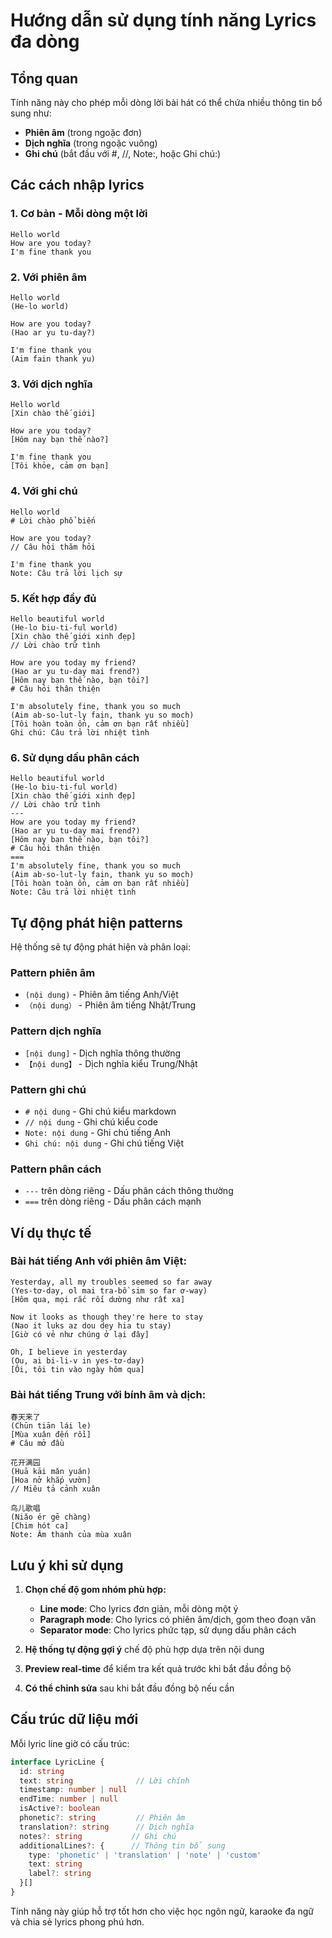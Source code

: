 # Hướng dẫn sử dụng tính năng Lyrics đa dòng

## Tổng quan
Tính năng này cho phép mỗi dòng lời bài hát có thể chứa nhiều thông tin bổ sung như:
- **Phiên âm** (trong ngoặc đơn)
- **Dịch nghĩa** (trong ngoặc vuông)
- **Ghi chú** (bắt đầu với #, //, Note:, hoặc Ghi chú:)

## Các cách nhập lyrics

### 1. Cơ bản - Mỗi dòng một lời
```
Hello world
How are you today?
I'm fine thank you
```

### 2. Với phiên âm
```
Hello world
(He-lo world)

How are you today?
(Hao ar yu tu-day?)

I'm fine thank you
(Aim fain thank yu)
```

### 3. Với dịch nghĩa
```
Hello world
[Xin chào thế giới]

How are you today?
[Hôm nay bạn thế nào?]

I'm fine thank you
[Tôi khỏe, cảm ơn bạn]
```

### 4. Với ghi chú
```
Hello world
# Lời chào phổ biến

How are you today?
// Câu hỏi thăm hỏi

I'm fine thank you
Note: Câu trả lời lịch sự
```

### 5. Kết hợp đầy đủ
```
Hello beautiful world
(He-lo biu-ti-ful world)
[Xin chào thế giới xinh đẹp]
// Lời chào trữ tình

How are you today my friend?
(Hao ar yu tu-day mai frend?)
[Hôm nay bạn thế nào, bạn tôi?]
# Câu hỏi thân thiện

I'm absolutely fine, thank you so much
(Aim ab-so-lut-ly fain, thank yu so moch)
[Tôi hoàn toàn ổn, cảm ơn bạn rất nhiều]
Ghi chú: Câu trả lời nhiệt tình
```

### 6. Sử dụng dấu phân cách
```
Hello beautiful world
(He-lo biu-ti-ful world)
[Xin chào thế giới xinh đẹp]
// Lời chào trữ tình
---
How are you today my friend?
(Hao ar yu tu-day mai frend?)
[Hôm nay bạn thế nào, bạn tôi?]
# Câu hỏi thân thiện
===
I'm absolutely fine, thank you so much
(Aim ab-so-lut-ly fain, thank yu so moch)
[Tôi hoàn toàn ổn, cảm ơn bạn rất nhiều]
Note: Câu trả lời nhiệt tình
```

## Tự động phát hiện patterns

Hệ thống sẽ tự động phát hiện và phân loại:

### Pattern phiên âm
- `(nội dung)` - Phiên âm tiếng Anh/Việt
- `（nội dung）` - Phiên âm tiếng Nhật/Trung

### Pattern dịch nghĩa
- `[nội dung]` - Dịch nghĩa thông thường
- `【nội dung】` - Dịch nghĩa kiểu Trung/Nhật

### Pattern ghi chú
- `# nội dung` - Ghi chú kiểu markdown
- `// nội dung` - Ghi chú kiểu code
- `Note: nội dung` - Ghi chú tiếng Anh
- `Ghi chú: nội dung` - Ghi chú tiếng Việt

### Pattern phân cách
- `---` trên dòng riêng - Dấu phân cách thông thường
- `===` trên dòng riêng - Dấu phân cách mạnh

## Ví dụ thực tế

### Bài hát tiếng Anh với phiên âm Việt:
```
Yesterday, all my troubles seemed so far away
(Yes-tơ-day, ol mai tra-bồ sim so far ơ-way)
[Hôm qua, mọi rắc rối dường như rất xa]

Now it looks as though they're here to stay
(Nao it luks az dou dey hia tu stay)
[Giờ có vẻ như chúng ở lại đây]

Oh, I believe in yesterday
(Ou, ai bi-li-v in yes-tơ-day)
[Ôi, tôi tin vào ngày hôm qua]
```

### Bài hát tiếng Trung với bính âm và dịch:
```
春天来了
(Chūn tiān lái le)
[Mùa xuân đến rồi]
# Câu mở đầu

花开满园
(Huā kāi mǎn yuán)
[Hoa nở khắp vườn]
// Miêu tả cảnh xuân

鸟儿歌唱
(Niǎo ér gē chàng)
[Chim hót ca]
Note: Âm thanh của mùa xuân
```

## Lưu ý khi sử dụng

1. **Chọn chế độ gom nhóm phù hợp:**
   - **Line mode**: Cho lyrics đơn giản, mỗi dòng một ý
   - **Paragraph mode**: Cho lyrics có phiên âm/dịch, gom theo đoạn văn
   - **Separator mode**: Cho lyrics phức tạp, sử dụng dấu phân cách

2. **Hệ thống tự động gợi ý** chế độ phù hợp dựa trên nội dung

3. **Preview real-time** để kiểm tra kết quả trước khi bắt đầu đồng bộ

4. **Có thể chỉnh sửa** sau khi bắt đầu đồng bộ nếu cần

## Cấu trúc dữ liệu mới

Mỗi lyric line giờ có cấu trúc:
```typescript
interface LyricLine {
  id: string
  text: string              // Lời chính
  timestamp: number | null
  endTime: number | null
  isActive?: boolean
  phonetic?: string         // Phiên âm
  translation?: string      // Dịch nghĩa
  notes?: string           // Ghi chú
  additionalLines?: {      // Thông tin bổ sung
    type: 'phonetic' | 'translation' | 'note' | 'custom'
    text: string
    label?: string
  }[]
}
```

Tính năng này giúp hỗ trợ tốt hơn cho việc học ngôn ngữ, karaoke đa ngữ và chia sẻ lyrics phong phú hơn.
